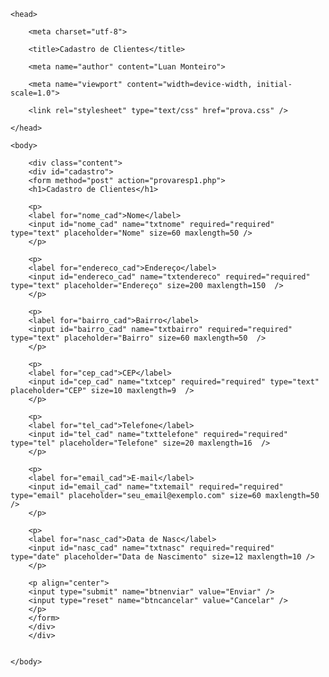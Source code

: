<html>

	<head>

		<meta charset="utf-8">

		<title>Cadastro de Clientes</title>

		<meta name="author" content="Luan Monteiro">
		
		<meta name="viewport" content="width=device-width, initial-scale=1.0">
		
		<link rel="stylesheet" type="text/css" href="prova.css" />

	</head>				

	<body>

		<div class="content">
		<div id="cadastro">
		<form method="post" action="provaresp1.php"> 
		<h1>Cadastro de Clientes</h1> 
		 
		<p> 
		<label for="nome_cad">Nome</label>
		<input id="nome_cad" name="txtnome" required="required" type="text" placeholder="Nome" size=60 maxlength=50 />
		</p>
		
		<p> 
		<label for="endereco_cad">Endereço</label>
		<input id="endereco_cad" name="txtendereco" required="required" type="text" placeholder="Endereço" size=200 maxlength=150  />
		</p>
		
		<p> 
		<label for="bairro_cad">Bairro</label>
		<input id="bairro_cad" name="txtbairro" required="required" type="text" placeholder="Bairro" size=60 maxlength=50  />
		</p>
		
		<p> 
		<label for="cep_cad">CEP</label>
		<input id="cep_cad" name="txtcep" required="required" type="text" placeholder="CEP" size=10 maxlength=9  />
		</p>
		
		<p> 
		<label for="tel_cad">Telefone</label>
		<input id="tel_cad" name="txttelefone" required="required" type="tel" placeholder="Telefone" size=20 maxlength=16  />
		</p>
		 
		<p> 
		<label for="email_cad">E-mail</label>
		<input id="email_cad" name="txtemail" required="required" type="email" placeholder="seu_email@exemplo.com" size=60 maxlength=50  /> 
		</p>
		
		<p> 
		<label for="nasc_cad">Data de Nasc</label>
		<input id="nasc_cad" name="txtnasc" required="required" type="date" placeholder="Data de Nascimento" size=12 maxlength=10 />
		</p>
		 
		<p align="center">
		<input type="submit" name="btnenviar" value="Enviar" />
		<input type="reset" name="btncancelar" value="Cancelar" />
		</p>
		</form>
		</div>
		</div>

	
	</body>

</html>
